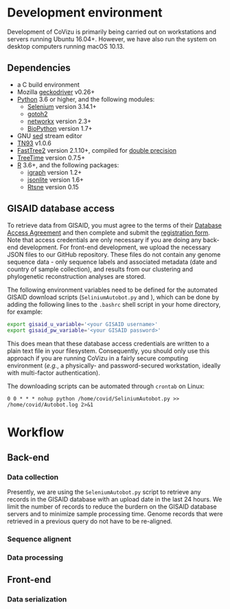 
# Development environment

Development of CoVizu is primarily being carried out on workstations and servers running Ubuntu 16.04+. 
However, we have also run the system on desktop computers running macOS 10.13.

## Dependencies

* a C build environment
* Mozilla [geckodriver](https://github.com/mozilla/geckodriver) v0.26+
* [Python](https://www.python.org/) 3.6 or higher, and the following modules:
  * [Selenium](https://github.com/SeleniumHQ/selenium/) version 3.14.1+ 
  * [gotoh2](https://github.com/ArtPoon/gotoh2/)
  * [networkx](https://networkx.github.io/) version 2.3+
  * [BioPython](https://biopython.org/) version 1.7+
* GNU [sed](https://www.gnu.org/software/sed/) stream editor
* [TN93](https://github.com/veg/tn93) v1.0.6
* [FastTree2](http://www.microbesonline.org/fasttree/) version 2.1.10+, compiled for [double precision](http://www.microbesonline.org/fasttree/#BranchLen)
* [TreeTime](https://github.com/neherlab/treetime) version 0.7.5+
* [R](https://cran.r-project.org/) 3.6+, and the following packages:
  * [igraph](https://igraph.org/r/) version 1.2+
  * [jsonlite](https://cran.r-project.org/web/packages/jsonlite/index.html) version 1.6+
  * [Rtsne](https://cran.r-project.org/web/packages/Rtsne/index.html) version 0.15


## GISAID database access

To retrieve data from GISAID, you must agree to the terms of their [Database Access Agreement](https://www.gisaid.org/registration/terms-of-use/) and then complete and submit the [registration form](https://www.gisaid.org/registration/register/).
Note that access credentials are only necessary if you are doing any back-end development. 
For front-end development, we upload the necessary JSON files to our GitHub repository.
These files do not contain any genome sequence data - only sequence labels and associated metadata (date and country of sample collection), and results from our clustering and phylogenetic reconstruction analyses are stored.

The following environment variables need to be defined for the automated GISAID download scripts (`SeliniumAutobot.py` and ), which can be done by adding the following lines to the `.bashrc` shell script in your home directory, for example: 
```bash
export gisaid_u_variable='<your GISAID username>'
export gisaid_pw_variable='<your GISAID password>'
```

This does mean that these database access credentials are written to a plain text file in your filesystem.
Consequently, you should only use this approach if you are running CoVizu in a fairly secure computing environment (*e.g.*, a physically- and password-secured workstation, ideally with multi-factor authentication). 


The downloading scripts can be automated through `crontab` on Linux:
```
0 0 * * * nohup python /home/covid/SeliniumAutobot.py >> /home/covid/Autobot.log 2>&1
```


# Workflow

## Back-end

### Data collection

Presently, we are using the `SeleniumAutobot.py` script to retrieve any records in the GISAID database with an upload date in the last 24 hours.
We limit the number of records to reduce the burdern on the GISAID database servers and to minimize sample processing time.
Genome records that were retrieved in a previous query do not have to be re-aligned.

### Sequence alignent



### Data processing

## Front-end

### Data serialization



